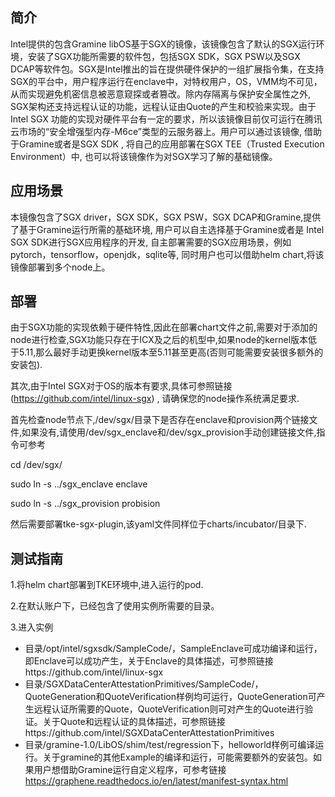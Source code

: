## 简介
Intel提供的包含Gramine libOS基于SGX的镜像，该镜像包含了默认的SGX运行环境，安装了SGX功能所需要的软件包，包括SGX SDK，SGX PSW以及SGX DCAP等软件包。SGX是Intel推出的旨在提供硬件保护的一组扩展指令集，在支持SGX的平台中，用户程序运行在enclave中，对特权用户，OS，VMM均不可见，从而实现避免机密信息被恶意窥探或者篡改。除内存隔离与保护安全属性之外, SGX架构还支持远程认证的功能，远程认证由Quote的产生和校验来实现。由于Intel SGX 功能的实现对硬件平台有一定的要求，所以该镜像目前仅可运行在腾讯云市场的“安全增强型内存-M6ce”类型的云服务器上。用户可以通过该镜像, 借助于Gramine或者是SGX SDK , 将自己的应用部署在SGX TEE（Trusted Execution Environment）中, 也可以将该镜像作为对SGX学习了解的基础镜像。 
## 应用场景
本镜像包含了SGX driver，SGX SDK，SGX PSW，SGX DCAP和Gramine,提供了基于Gramine运行所需的基础环境, 用户可以自主选择基于Gramine或者是 Intel SGX SDK进行SGX应用程序的开发, 自主部署需要的SGX应用场景，例如pytorch，tensorflow，openjdk，sqlite等, 同时用户也可以借助helm chart,将该镜像部署到多个node上。 
## 部署
由于SGX功能的实现依赖于硬件特性,因此在部署chart文件之前,需要对于添加的node进行检查,SGX功能只存在于ICX及之后的机型中,如果node的kernel版本低于5.11,那么最好手动更换kernel版本至5.11甚至更高(否则可能需要安装很多额外的安装包).

其次,由于Intel SGX对于OS的版本有要求,具体可参照链接(https://github.com/intel/linux-sgx) , 请确保您的node操作系统满足要求.

首先检查node节点下,/dev/sgx/目录下是否存在enclave和provision两个链接文件,如果没有,请使用/dev/sgx_enclave和/dev/sgx_provision手动创建链接文件,指令可参考

cd /dev/sgx/

sudo ln -s ../sgx_enclave enclave 

sudo ln -s ../sgx_provision probision 

然后需要部署tke-sgx-plugin,该yaml文件同样位于charts/incubator/目录下.

## 测试指南

1.将helm chart部署到TKE环境中,进入运行的pod.

2.在默认账户下，已经包含了使用实例所需要的目录。 

3.进入实例 

- 目录/opt/intel/sgxsdk/SampleCode/，SampleEnclave可成功编译和运行，即Enclave可以成功产生，关于Enclave的具体描述，可参照链接https://github.com/intel/linux-sgx  
- 目录/SGXDataCenterAttestationPrimitives/SampleCode/，QuoteGeneration和QuoteVerification样例均可运行，QuoteGeneration可产生远程认证所需要的Quote，QuoteVerification则可对产生的Quote进行验证。关于Quote和远程认证的具体描述，可参照链接https://github.com/intel/SGXDataCenterAttestationPrimitives  
- 目录/gramine-1.0/LibOS/shim/test/regression下，helloworld样例可编译运行。关于gramine的其他Example的编译和运行，可能需要额外的安装包。如果用户想借助Gramine运行自定义程序，可参考链接 https://graphene.readthedocs.io/en/latest/manifest-syntax.html  

